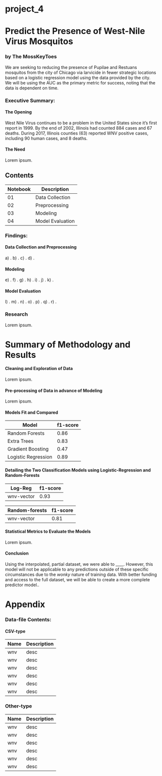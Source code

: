 # project_4
# Predict the Presence of West-Nile Virus Mosquitos
### by The MossKeyToes

   We are seeking to reducing the presence of Pupilae and Restuans mosquitos from the city of Chicago via larvicide in fewer strategic locations based on a logistic regression model using the data provided by the city. We will be using the AUC as the primary metric for success, noting that the data is dependent on time.

### Executive Summary:
#### The Opening
   West Nile Virus continues to be a problem in the United States since it’s first report in 1999.  By the end of 2002, Illinois had counted 884 cases and 67 deaths.  During 2017, Illinois counties (63) reported WNV positive cases, including 90 human cases, and 8 deaths.
#### The Need   
   Lorem ipsum.
   
   
## Contents

| Notebook | Description |
| --- | --- |
| 01 | Data Collection |
| 02 | Preprocessing |
| 03 | Modeling |
| 04 | Model Evaluation |


### Findings:
#### Data Collection and Preprocessing
a) .
b) .
c) .
d) .
#### Modeling
e) .
f) .
g) .
h) .
i) .
j) .
k) . 
#### Model Evaluation
l) .
m) .
n) .
o) .
p) .
q) .
r) .


### Research
   Lorem ipsum.


# Summary of Methodology and Results

#### Cleaning and Exploration of Data

   Lorem ipsum.

#### Pre-processing of Data in advance of Modeling

   Lorem ipsum.

#### Models Fit and Compared

| Model | f1-score |
| --- | --- |
| Random Forests | 0.86 |
| Extra Trees | 0.83 |
| Gradient Boosting | 0.47 |
| Logistic Regression | 0.89 |

#### Detailing the Two Classification Models using Logistic-Regression and Random-Forests

| Log-Reg | f1-score |
| --- | --- |
| wnv-vector | 0.93 |



| Random-forests | f1-score |
| --- | --- |
| wnv-vector | 0.81 |



#### Statistical Metrics to Evaluate the Models

   Lorem ipsum.


#### Conclusion

   Using the interpolated, partial dataset, we were able to ____. However, this model will not be applicable to any predictions outside of these specific circumstances due to the _wonky_ nature of training data. With better funding and access to the full dataset, we will be able to create a more complete predictor model..
   



# Appendix

### Data-file Contents:


#### CSV-type

| Name | Description |
| --- | --- |
| wnv | desc |
| wnv | desc |
| wnv | desc |
| wnv | desc |
| wnv | desc |
| wnv | desc |



### Other-type

| Name | Description |
| --- | --- |
| wnv | desc |
| wnv | desc |
| wnv | desc |
| wnv | desc |
| wnv | desc |
| wnv | desc |

